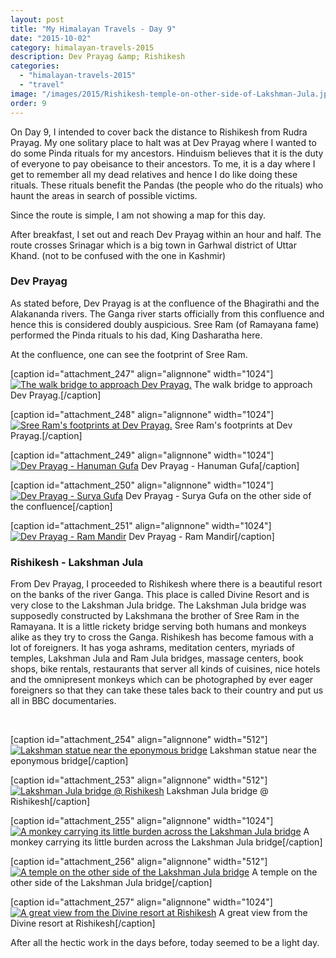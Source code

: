 ```yaml
---
layout: post
title: "My Himalayan Travels - Day 9"
date: "2015-10-02"
category: himalayan-travels-2015
description: Dev Prayag &amp; Rishikesh
categories: 
  - "himalayan-travels-2015"
  - "travel"
image: "/images/2015/Rishikesh-temple-on-other-side-of-Lakshman-Jula.jpg"
order: 9
---
```


On Day 9, I intended to cover back the distance to Rishikesh from Rudra Prayag. My one solitary place to halt was at Dev Prayag where I wanted to do some Pinda rituals for my ancestors. Hinduism believes that it is the duty of everyone to pay obeisance to their ancestors. To me, it is a day where I get to remember all my dead relatives and hence I do like doing these rituals. These rituals benefit the Pandas (the people who do the rituals) who haunt the areas in search of possible victims.

Since the route is simple, I am not showing a map for this day.


After breakfast, I set out and reach Dev Prayag within an hour and half. The route crosses Srinagar which is a big town in Garhwal district of Uttar Khand. (not to be confused with the one in Kashmir)

### Dev Prayag

As stated before, Dev Prayag is at the confluence of the Bhagirathi and the Alakananda rivers. The Ganga river starts officially from this confluence and hence this is considered doubly auspicious. Sree Ram (of Ramayana fame) performed the Pinda rituals to his dad, King Dasharatha here.

At the confluence, one can see the footprint of Sree Ram.

\[caption id="attachment\_247" align="alignnone" width="1024"\][![The walk bridge to approach Dev Prayag. ](/images/2015/Dev-Prayag-Bridge-1024x683.jpg)](/images/2015/Dev-Prayag-Bridge.jpg) The walk bridge to approach Dev Prayag.\[/caption\]

\[caption id="attachment\_248" align="alignnone" width="1024"\][![Sree Ram's footprints at Dev Prayag.](/images/2015/DevPrayag-charans-1024x683.jpg)](/images/2015/DevPrayag-charans.jpg) Sree Ram's footprints at Dev Prayag.\[/caption\]

\[caption id="attachment\_249" align="alignnone" width="1024"\][![Dev Prayag - Hanuman Gufa](/images/2015/Dev-Prayag-Hanuman-Gufa-1024x683.jpg)](/images/2015/Dev-Prayag-Hanuman-Gufa.jpg) Dev Prayag - Hanuman Gufa\[/caption\]

\[caption id="attachment\_250" align="alignnone" width="1024"\][![Dev Prayag - Surya Gufa](/images/2015/Dev-Prayag-Surya-Gufa-1024x683.jpg)](/images/2015/Dev-Prayag-Surya-Gufa.jpg) Dev Prayag - Surya Gufa on the other side of the confluence\[/caption\]

\[caption id="attachment\_251" align="alignnone" width="1024"\][![Dev Prayag - Ram Mandir](/images/2015/Dev-Prayag-Ram-Mandir-1024x683.jpg)](/images/2015/Dev-Prayag-Ram-Mandir.jpg) Dev Prayag - Ram Mandir\[/caption\]

### Rishikesh - Lakshman Jula

From Dev Prayag, I proceeded to Rishikesh where there is a beautiful resort on the banks of the river Ganga. This place is called Divine Resort and is very close to the Lakshman Jula bridge. The Lakshman Jula bridge was supposedly constructed by Lakshmana the brother of Sree Ram in the Ramayana. It is a little rickety bridge serving both humans and monkeys alike as they try to cross the Ganga. Rishikesh has become famous with a lot of foreigners. It has yoga ashrams, meditation centers, myriads of temples, Lakshman Jula and Ram Jula bridges, massage centers, book shops, bike rentals, restaurants that server all kinds of cuisines, nice hotels and the omnipresent monkeys which can be photographed by ever eager foreigners so that they can take these tales back to their country and put us all in BBC documentaries.

 

\[caption id="attachment\_254" align="alignnone" width="512"\][![Lakshman statue near the eponymous bridge](/images/2015/Rishikesh-Lakshman-Statue.jpg)](/images/2015/Rishikesh-Lakshman-Statue.jpg) Lakshman statue near the eponymous bridge\[/caption\]

\[caption id="attachment\_253" align="alignnone" width="512"\][![Lakshman Jula bridge @ Rishikesh](/images/2015/Rishikesh-Lakshman-Jula-bridge.jpg)](/images/2015/Rishikesh-Lakshman-Jula-bridge.jpg) Lakshman Jula bridge @ Rishikesh\[/caption\]

\[caption id="attachment\_255" align="alignnone" width="1024"\][![A monkey carrying its little burden across the Lakshman Jula bridge](/images/2015/Rishikesh-Monkey-at-Lakshman-Jula-1024x683.jpg)](/images/2015/Rishikesh-Monkey-at-Lakshman-Jula.jpg) A monkey carrying its little burden across the Lakshman Jula bridge\[/caption\]

\[caption id="attachment\_256" align="alignnone" width="512"\][![A temple on the other side of the Lakshman Jula bridge](/images/2015/Rishikesh-temple-on-other-side-of-Lakshman-Jula.jpg)](/images/2015/Rishikesh-temple-on-other-side-of-Lakshman-Jula.jpg) A temple on the other side of the Lakshman Jula bridge\[/caption\]

\[caption id="attachment\_257" align="alignnone" width="1024"\][![A great view from the Divine resort at Rishikesh](/images/2015/Divine-Resort-Rishikesh-1024x683.jpg)](/images/2015/Divine-Resort-Rishikesh.jpg) A great view from the Divine resort at Rishikesh\[/caption\]

After all the hectic work in the days before, today seemed to be a light day.
